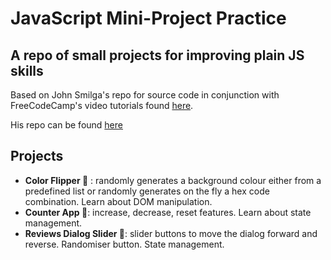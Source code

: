 # JavaScript Mini-Project Practice

## A repo of small projects for improving plain JS skills

Based on John Smilga's repo for source code in conjunction with FreeCodeCamp's video tutorials found [here](https://www.youtube.com/watch?v=3PHXvlpOkf4&t=467s&ab_channel=freeCodeCamp.org).

His repo can be found [here](https://github.com/john-smilga/javascript-basic-projects/tree/master)

## Projects

- **Color Flipper 🌈** : randomly generates a background colour either from a predefined list or randomly generates on the fly a hex code combination. Learn about DOM manipulation.
- **Counter App 🧮**: increase, decrease, reset features. Learn about state management.
- **Reviews Dialog Slider 🌠**: slider buttons to move the dialog forward and reverse. Randomiser button. State management.
